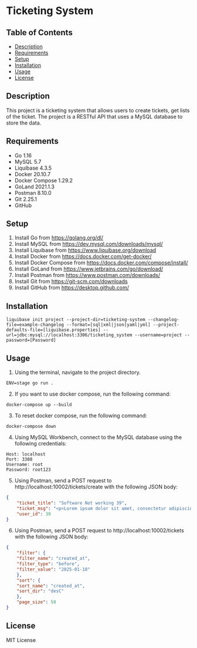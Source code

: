 # Ticketing System

## Table of Contents
- [Description](#description)
- [Requirements](#requirements)
- [Setup](#setup)
- [Installation](#installation)
- [Usage](#usage)
- [License](#license)

## Description
This project is a ticketing system that allows users to create tickets, get lists of the ticket. The project is a RESTful API that uses a MySQL database to store the data.

## Requirements
- Go 1.16
- MySQL 5.7
- Liquibase 4.3.5
- Docker 20.10.7
- Docker Compose 1.29.2
- GoLand 2021.1.3
- Postman 8.10.0
- Git 2.25.1
- GitHub

## Setup
1. Install Go from https://golang.org/dl/
2. Install MySQL from https://dev.mysql.com/downloads/mysql/
3. Install Liquibase from https://www.liquibase.org/download
4. Install Docker from https://docs.docker.com/get-docker/
5. Install Docker Compose from https://docs.docker.com/compose/install/
6. Install GoLand from https://www.jetbrains.com/go/download/
7. Install Postman from https://www.postman.com/downloads/
8. Install Git from https://git-scm.com/downloads
9. Install GitHub from https://desktop.github.com/

## Installation
```aiignore
liquibase init project --project-dir=ticketing-system --changelog-file=example-changelog --format=[sql|xml|json|yaml|yml] --project-defaults-file=[liquibase.properties] --url=jdbc:mysql://localhost:3306/ticketing_system --username=project --password=[Password]
```

## Usage
1. Using the terminal, navigate to the project directory.
```aiignore
ENV=stage go run .
```
2. If you want to use docker compose, run the following command:
```aiignore
docker-compose up --build
```
3. To reset docker compose, run the following command:
```aiignore
docker-compose down
```
4. Using MySQL Workbench, connect to the MySQL database using the following credentials:
```aiignore
Host: localhost
Port: 3308
Username: root
Password: root123
```
5. Using Postman, send a POST request to http://localhost:10002/tickets/create with the following JSON body:
```json
{
    "ticket_title": "Software Not working 39",
    "ticket_msg": "<p>Lorem ipsum dolor sit amet, consectetur adipiscing elit, sed do eiusmod tempor incididunt ut.</p>",
    "user_id": 39
}
```
6. Using Postman, send a POST request to http://localhost:10002/tickets with the following JSON body:
```json
{
    "filter": {
    "filter_name": "created_at",
    "filter_type": "before",
    "filter_value": "2025-01-18"
    },
    "sort": {
    "sort_name": "created_at",
    "sort_dir": "desC"
    },
    "page_size": 50
}
```

## License
MIT License
```